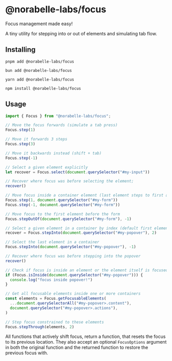 # @norabelle-labs/focus
Focus management made easy!

A tiny utility for stepping into or out of elements and simulating tab flow.

## Installing

```shell
pnpm add @norabelle-labs/focus
```
```shell
bun add @norabelle-labs/focus
```
```shell
yarn add @norabelle-labs/focus
```
```shell
npm install @norabelle-labs/focus
```

## Usage

```typescript
import { Focus } from "@norabelle-labs/focus";

// Move the focus forwards (simulate a tab press)
Focus.step(1)

// Move it forwards 3 steps
Focus.step(3)

// Move it backwards instead (shift + tab)
Focus.step(-1)

// Select a given element explicitly
let recover = Focus.select(document.querySelector("#my-input"))

// Recover where focus was before selecting the element;
recover()

// Move focus inside a container element (last element steps to first and vice versa)
Focus.step(1, document.querySelector("#my-form"))
Focus.step(-1, document.querySelector("#my-form"))

// Move focus to the first element before the form
Focus.stepOutOf(document.querySelector("#my-form"), -1)

// Select a given element in a container by index (default first element)
recover = Focus.stepInto(document.querySelector("#my-popover"), 2)

// Select the last element in a container
Focus.stepInto(document.querySelector("#my-popover"), -1)

// Recover where focus was before stepping into the popover
recover()

// Check if focus is inside an element or the element itself is focused
if (Focus.isInside(document.querySelector("#my-popover"))) {
  console.log("focus inside popover!")
}

// Get all focusable elements inside one or more containers
const elements = Focus.getFocusableElements(
  ...document.querySelectorAll("#my-popover>.content"),
  document.querySelector("#my-popover>.actions"),
)

// Step focus constrained to these elements
Focus.stepThrough(elements, 2)
```

All functions that actively shift focus, return a function, that resets the focus
to its previous location. They also accept an optional `FocusOptions` argument in
both the original function and the returned function to restore the previous
focus with.
